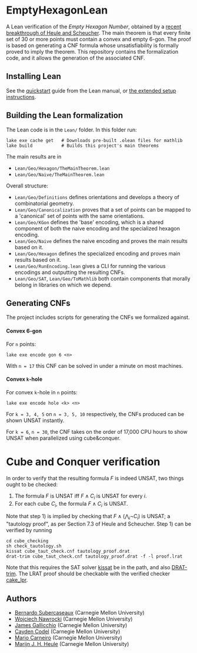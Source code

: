 # EmptyHexagonLean
A Lean verification of the _Empty Hexagon Number_, obtained by a [recent breakthrough of Heule and Scheucher](https://arxiv.org/abs/2403.00737).
The main theorem is that every finite set of 30 or more points must contain a convex and empty 6-gon. The proof is based on generating a CNF formula whose unsatisfiability is formally proved to imply the theorem. This repository contains the formalization code, and it allows the generation of the associated CNF.



## Installing Lean

See the [quickstart](https://lean-lang.org/lean4/doc/quickstart.html) guide from the Lean manual,
or [the extended setup instructions](https://lean-lang.org/lean4/doc/setup.html).


## Building the Lean formalization

The Lean code is in the `Lean/` folder. In this folder run:
```
lake exe cache get   # Downloads pre-built .olean files for mathlib
lake build           # Builds this project's main theorems
```

The main results are in
- `Lean/Geo/Hexagon/TheMainTheorem.lean`
- `Lean/Geo/Naive/TheMainTheorem.lean`

Overall structure:
- `Lean/Geo/Definitions` defines orientations and develops a theory of combinatorial geometry.
- `Lean/Geo/Canonicalization` proves that a set of points can be mapped to a 'canonical' set of points with the same orientations.
- `Lean/Geo/KGon` defines the 'base' encoding, which is a shared component of both the naive encoding and the specialized hexagon encoding.
- `Lean/Geo/Naive` defines the naive encoding and proves the main results based on it.
- `Lean/Geo/Hexagon` defines the specialized encoding and proves main results based on it.
- `Lean/Geo/RunEncoding.lean` gives a CLI for running the various encodings and outputting the resulting CNFs.
- `Lean/Geo/SAT`, `Lean/Geo/ToMathlib` both contain components that morally belong in libraries on which we depend.


## Generating CNFs

The project includes scripts for generating the CNFs we formalized against.

#### Convex 6-gon
For `n` points:
```
lake exe encode gon 6 <n>
```
With `n = 17` this CNF can be solved in under a minute on most machines.

#### Convex `k`-hole
For convex `k`-hole in `n` points:
```
lake exe encode hole <k> <n>
```

For `k = 3, 4, 5` on `n = 3, 5, 10` respectively,
the CNFs produced can be shown UNSAT instantly.

For `k = 6`, `n = 30`, the CNF takes on the order of 17,000 CPU hours to show UNSAT when parallelized using cube&conquer.

# Cube and Conquer verification

In order to verify that the resulting formula $F$ is indeed UNSAT, two things ought to be checked:
1) The formula $F$ is UNSAT iff $F \land C_i$ is UNSAT for every $i$.
2) For each cube $C_i$, the formula $F \land C_i$ is UNSAT.


Note that step 1) is implied by checking that $F \land (\bigwedge_i \neg C_i)$ is UNSAT; a "tautology proof", as per Section 7.3 of Heule and Scheucher.
Step 1) can be verified by running
```
cd cube_checking
sh check_tautology.sh
kissat cube_taut_check.cnf tautology_proof.drat
drat-trim cube_taut_check.cnf tautology_proof.drat -f -l proof.lrat

```
Note that this requires the SAT solver [kissat](https://github.com/arminbiere/kissat) be in the path, and also [DRAT-trim](https://github.com/marijnheule/drat-trim).
The LRAT proof should be checkable with the verified checker [cake_lpr](https://github.com/tanyongkiam/cake_lpr).

## Authors
- [Bernardo Subercaseaux](https://bsubercaseaux.github.io/) (Carnegie Mellon University)
- [Wojciech Nawrocki](https://voidma.in/) (Carnegie Mellon University)
- [James Gallicchio](https://gallicch.io/index.html) (Carnegie Mellon University)
- [Cayden Codel](https://crcodel.com/) (Carnegie Mellon University)
- [Mario Carneiro](https://digama0.github.io/) (Carnegie Mellon University)
- [Marijn J. H. Heule](https://www.cs.cmu.edu/~mheule/) (Carnegie Mellon University)
